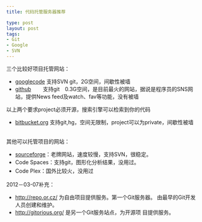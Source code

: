 ```yaml
--- 
title: 代码托管服务器推荐

type: post
layout: post
tags: 
- Git
- Google
- SVN
---
```


<span style="font-family: inherit;">三个比较好项目托管网站：</span><br /><ul><li><span style="font-family: inherit;"><a href="http://code.google.com/" target="_blank"> googlecode</a> 支持SVN git，2G空间，间歇性被墙</span></li><li><span style="font-family: inherit;"><a href="http://github.com/" target="_blank"> github</a>        支持git　0.3G空间，是目前最火的网站，据说是程序员的SNS网站，提供News feed及watch、fav等功能，没有被墙</span></li></ul><span style="font-family: inherit;">以上两个要求project必须开源，搜索引擎可以检索到你的代码</span><br /><ul><li><span style="font-family: inherit;"><a href="http://bitbucket.org/" target="_blank"> bitbucket.org</a> 支持git,hg，空间无限制，project可以为private，间歇性被墙</span></li></ul><div><span style="font-family: inherit;"><br /></span></div><div><span style="font-family: inherit;">其他可以托管项目的网站：</span></div><div><ul><li><span style="font-family: inherit;"><a href="http://sf.net/" target="_blank">sourceforge</a>：老牌网站，速度较慢，支持SVN，很稳定。</span></li><li><span style="line-height: 23px;"><span style="font-family: inherit;">Code Spaces：支持git，图形化分析结果，没用过。</span></span></li><li><span style="line-height: 23px;"><span style="font-family: inherit;">Code Plex：国外比较火，没用过</span></span></li></ul>2012－03-07补充：</div><div><ul><li><a href="http://repo.or.cz/" target="_top">http://repo.or.cz/</a>           为自由项目提供服务。第一个Git服务器。 由最早的Git开发人员创建和维护。</li><li><a href="http://gitorious.org/" target="_top">http://gitorious.org/</a> 是另一个Git服务站点，为开源项           目提供服务。</li></ul><br /><span style="line-height: 23px;"></span></div>
